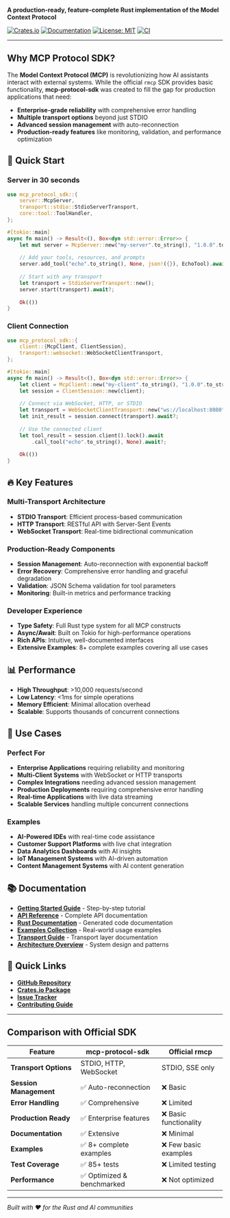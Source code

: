 **A production-ready, feature-complete Rust implementation of the Model Context Protocol**

[![Crates.io](https://img.shields.io/crates/v/mcp-protocol-sdk.svg)](https://crates.io/crates/mcp-protocol-sdk)
[![Documentation](https://docs.rs/mcp-protocol-sdk/badge.svg)](https://docs.rs/mcp-protocol-sdk)
[![License: MIT](https://img.shields.io/badge/License-MIT-yellow.svg)](https://opensource.org/licenses/MIT)
[![CI](https://github.com/mcp-rust/mcp-protocol-sdk/actions/workflows/ci.yml/badge.svg)](https://github.com/mcp-rust/mcp-protocol-sdk/actions/workflows/ci.yml)

---

## Why MCP Protocol SDK?

The **Model Context Protocol (MCP)** is revolutionizing how AI assistants interact with external systems. While the official `rmcp` SDK provides basic functionality, **mcp-protocol-sdk** was created to fill the gap for production applications that need:

- **Enterprise-grade reliability** with comprehensive error handling
- **Multiple transport options** beyond just STDIO
- **Advanced session management** with auto-reconnection
- **Production-ready features** like monitoring, validation, and performance optimization

## 🚀 Quick Start

### Server in 30 seconds

```rust
use mcp_protocol_sdk::{
    server::McpServer,
    transport::stdio::StdioServerTransport,
    core::tool::ToolHandler,
};

#[tokio::main]
async fn main() -> Result<(), Box<dyn std::error::Error>> {
    let mut server = McpServer::new("my-server".to_string(), "1.0.0".to_string());
    
    // Add your tools, resources, and prompts
    server.add_tool("echo".to_string(), None, json!({}), EchoTool).await?;
    
    // Start with any transport
    let transport = StdioServerTransport::new();
    server.start(transport).await?;
    
    Ok(())
}
```

### Client Connection

```rust
use mcp_protocol_sdk::{
    client::{McpClient, ClientSession},
    transport::websocket::WebSocketClientTransport,
};

#[tokio::main]
async fn main() -> Result<(), Box<dyn std::error::Error>> {
    let client = McpClient::new("my-client".to_string(), "1.0.0".to_string());
    let session = ClientSession::new(client);
    
    // Connect via WebSocket, HTTP, or STDIO
    let transport = WebSocketClientTransport::new("ws://localhost:8080").await?;
    let init_result = session.connect(transport).await?;
    
    // Use the connected client
    let tool_result = session.client().lock().await
        .call_tool("echo".to_string(), None).await?;
    
    Ok(())
}
```

## 🔥 Key Features

### Multi-Transport Architecture
- **STDIO Transport**: Efficient process-based communication
- **HTTP Transport**: RESTful API with Server-Sent Events
- **WebSocket Transport**: Real-time bidirectional communication

### Production-Ready Components
- **Session Management**: Auto-reconnection with exponential backoff
- **Error Recovery**: Comprehensive error handling and graceful degradation
- **Validation**: JSON Schema validation for tool parameters
- **Monitoring**: Built-in metrics and performance tracking

### Developer Experience
- **Type Safety**: Full Rust type system for all MCP constructs
- **Async/Await**: Built on Tokio for high-performance operations
- **Rich APIs**: Intuitive, well-documented interfaces
- **Extensive Examples**: 8+ complete examples covering all use cases

## 📊 Performance

- **High Throughput**: >10,000 requests/second
- **Low Latency**: <1ms for simple operations
- **Memory Efficient**: Minimal allocation overhead
- **Scalable**: Supports thousands of concurrent connections

## 🎯 Use Cases

### Perfect For

- **Enterprise Applications** requiring reliability and monitoring
- **Multi-Client Systems** with WebSocket or HTTP transports
- **Complex Integrations** needing advanced session management
- **Production Deployments** requiring comprehensive error handling
- **Real-time Applications** with live data streaming
- **Scalable Services** handling multiple concurrent connections

### Examples

- **AI-Powered IDEs** with real-time code assistance
- **Customer Support Platforms** with live chat integration
- **Data Analytics Dashboards** with AI insights
- **IoT Management Systems** with AI-driven automation
- **Content Management Systems** with AI content generation

## 📚 Documentation

- [**Getting Started Guide**](getting-started.md) - Step-by-step tutorial
- [**API Reference**](https://docs.rs/mcp-protocol-sdk) - Complete API documentation
- [**Rust Documentation**](rust-docs/) - Generated code documentation
- [**Examples Collection**](examples.md) - Real-world usage examples
- [**Transport Guide**](transports.md) - Transport layer documentation
- [**Architecture Overview**](architecture.md) - System design and patterns

## 🔗 Quick Links

- [**GitHub Repository**](https://github.com/mcp-rust/mcp-protocol-sdk)
- [**Crates.io Package**](https://crates.io/crates/mcp-protocol-sdk)
- [**Issue Tracker**](https://github.com/mcp-rust/mcp-protocol-sdk/issues)
- [**Contributing Guide**](https://github.com/mcp-rust/mcp-protocol-sdk/blob/main/CONTRIBUTING.md)

---

## Comparison with Official SDK

| Feature | mcp-protocol-sdk | Official rmcp |
|---------|--------------|---------------|
| **Transport Options** | STDIO, HTTP, WebSocket | STDIO, SSE only |
| **Session Management** | ✅ Auto-reconnection | ❌ Basic |
| **Error Handling** | ✅ Comprehensive | ❌ Limited |
| **Production Ready** | ✅ Enterprise features | ❌ Basic functionality |
| **Documentation** | ✅ Extensive | ❌ Minimal |
| **Examples** | ✅ 8+ complete examples | ❌ Few basic examples |
| **Test Coverage** | ✅ 85+ tests | ❌ Limited testing |
| **Performance** | ✅ Optimized & benchmarked | ❌ Not optimized |

---

*Built with ❤️ for the Rust and AI communities*
